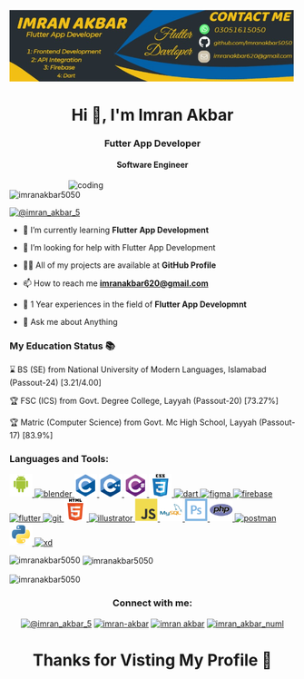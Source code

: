 <p align="center">
    <img src="https://github.com/Imranakbar5050/Imranakbar5050/blob/main/imran%20akbar.jpg" alt="logo">
</p>
<h1 align="center">Hi 👋, I'm Imran Akbar</blink></h1>
<h3 align="center">Futter App Developer</h3>
<h4 align="center">Software Engineer</h4>


<img align="right" alt="coding" width="400" src="https://camo.githubusercontent.com/cae12fddd9d6982901d82580bdf321d81fb299141098ca1c2d4891870827bf17/68747470733a2f2f6d69726f2e6d656469756d2e636f6d2f6d61782f313336302f302a37513379765349765f7430696f4a2d5a2e676966">

<p align="left"> <img src="https://komarev.com/ghpvc/?username=imranakbar5050&label=Profile%20views&color=0e75b6&style=flat" alt="imranakbar5050" /> </p>

<p align="left"> <a href="https://twitter.com/@imran_akbar_5" target="blank"><img src="https://img.shields.io/twitter/follow/@imran_akbar_5?logo=twitter&style=for-the-badge" alt="@imran_akbar_5" /></a> </p>

- 🌱 I’m currently learning **Flutter App Development**
  
- 🤔 I’m looking for help with Flutter App Development

- 👨‍💻 All of my projects are available at **GitHub Profile**

- 📫 How to reach me **imranakbar620@gmail.com**

- 📄 1 Year experiences in the field of **Flutter App Developmnt**

- 💬 Ask me about Anything

 <h3> My Education Status 📚  </h3>
<p>
⌛ BS (SE) from National University of Modern Languages, Islamabad (Passout-24) [3.21/4.00]

🏆 FSC (ICS) from Govt. Degree College, Layyah (Passout-20) [73.27%]

🏆 Matric (Computer Science) from Govt. Mc High School, Layyah (Passout-17) [83.9%]
</p>


<h3 align="left">Languages and Tools:</h3>
<p align="left"> <a href="https://developer.android.com" target="_blank" rel="noreferrer"> <img src="https://raw.githubusercontent.com/devicons/devicon/master/icons/android/android-original-wordmark.svg" alt="android" width="40" height="40"/> </a> <a href="https://www.blender.org/" target="_blank" rel="noreferrer"> <img src="https://download.blender.org/branding/community/blender_community_badge_white.svg" alt="blender" width="40" height="40"/> </a> <a href="https://www.cprogramming.com/" target="_blank" rel="noreferrer"> <img src="https://raw.githubusercontent.com/devicons/devicon/master/icons/c/c-original.svg" alt="c" width="40" height="40"/> </a> <a href="https://www.w3schools.com/cpp/" target="_blank" rel="noreferrer"> <img src="https://raw.githubusercontent.com/devicons/devicon/master/icons/cplusplus/cplusplus-original.svg" alt="cplusplus" width="40" height="40"/> </a> <a href="https://www.w3schools.com/cs/" target="_blank" rel="noreferrer"> <img src="https://raw.githubusercontent.com/devicons/devicon/master/icons/csharp/csharp-original.svg" alt="csharp" width="40" height="40"/> </a> <a href="https://www.w3schools.com/css/" target="_blank" rel="noreferrer"> <img src="https://raw.githubusercontent.com/devicons/devicon/master/icons/css3/css3-original-wordmark.svg" alt="css3" width="40" height="40"/> </a> <a href="https://dart.dev" target="_blank" rel="noreferrer"> <img src="https://www.vectorlogo.zone/logos/dartlang/dartlang-icon.svg" alt="dart" width="40" height="40"/> </a> <a href="https://www.figma.com/" target="_blank" rel="noreferrer"> <img src="https://www.vectorlogo.zone/logos/figma/figma-icon.svg" alt="figma" width="40" height="40"/> </a> <a href="https://firebase.google.com/" target="_blank" rel="noreferrer"> <img src="https://www.vectorlogo.zone/logos/firebase/firebase-icon.svg" alt="firebase" width="40" height="40"/> </a> <a href="https://flutter.dev" target="_blank" rel="noreferrer"> <img src="https://www.vectorlogo.zone/logos/flutterio/flutterio-icon.svg" alt="flutter" width="40" height="40"/> </a> <a href="https://git-scm.com/" target="_blank" rel="noreferrer"> <img src="https://www.vectorlogo.zone/logos/git-scm/git-scm-icon.svg" alt="git" width="40" height="40"/> </a> <a href="https://www.w3.org/html/" target="_blank" rel="noreferrer"> <img src="https://raw.githubusercontent.com/devicons/devicon/master/icons/html5/html5-original-wordmark.svg" alt="html5" width="40" height="40"/> </a> <a href="https://www.adobe.com/in/products/illustrator.html" target="_blank" rel="noreferrer"> <img src="https://www.vectorlogo.zone/logos/adobe_illustrator/adobe_illustrator-icon.svg" alt="illustrator" width="40" height="40"/> </a>  <a href="https://developer.mozilla.org/en-US/docs/Web/JavaScript" target="_blank" rel="noreferrer"> <img src="https://raw.githubusercontent.com/devicons/devicon/master/icons/javascript/javascript-original.svg" alt="javascript" width="40" height="40"/> </a> <a href="https://www.mysql.com/" target="_blank" rel="noreferrer"> <img src="https://raw.githubusercontent.com/devicons/devicon/master/icons/mysql/mysql-original-wordmark.svg" alt="mysql" width="40" height="40"/> </a> <a href="https://www.photoshop.com/en" target="_blank" rel="noreferrer"> <img src="https://raw.githubusercontent.com/devicons/devicon/master/icons/photoshop/photoshop-line.svg" alt="photoshop" width="40" height="40"/> </a> <a href="https://www.php.net" target="_blank" rel="noreferrer"> <img src="https://raw.githubusercontent.com/devicons/devicon/master/icons/php/php-original.svg" alt="php" width="40" height="40"/> </a> <a href="https://postman.com" target="_blank" rel="noreferrer"> <img src="https://www.vectorlogo.zone/logos/getpostman/getpostman-icon.svg" alt="postman" width="40" height="40"/> </a> <a href="https://www.python.org" target="_blank" rel="noreferrer"> <img src="https://raw.githubusercontent.com/devicons/devicon/master/icons/python/python-original.svg" alt="python" width="40" height="40"/> </a> <a href="https://unity.com/" target="_blank" rel="noreferrer"> </a> <a href="https://www.adobe.com/products/xd.html" target="_blank" rel="noreferrer"> <img src="https://cdn.worldvectorlogo.com/logos/adobe-xd.svg" alt="xd" width="40" height="40"/> </a> </p>

<p><img align="left" src="https://github-readme-stats.vercel.app/api/top-langs?username=imranakbar5050&show_icons=true&locale=en&layout=compact" alt="imranakbar5050" /></p>

<p>&nbsp;<img align="center" src="https://github-readme-stats.vercel.app/api?username=imranakbar5050&show_icons=true&locale=en" alt="imranakbar5050" /></p>

<p><img align="center" src="https://github-readme-streak-stats.herokuapp.com/?user=imranakbar5050&" alt="imranakbar5050" /></p>

 
<h3 align="center">Connect with me:</h3>
<p align="center">
<a href="https://twitter.com/@imran_akbar_5" target="blank"><img align="center" src="https://raw.githubusercontent.com/rahuldkjain/github-profile-readme-generator/master/src/images/icons/Social/twitter.svg" alt="@imran_akbar_5" height="30" width="40" /></a>
<a href="https://linkedin.com/in/imran-akbar" target="blank"><img align="center" src="https://raw.githubusercontent.com/rahuldkjain/github-profile-readme-generator/master/src/images/icons/Social/linked-in-alt.svg" alt="imran-akbar" height="30" width="40" /></a>
<a href="https://fb.com/imran akbar" target="blank"><img align="center" src="https://raw.githubusercontent.com/rahuldkjain/github-profile-readme-generator/master/src/images/icons/Social/facebook.svg" alt="imran akbar" height="30" width="40" /></a>
<a href="https://instagram.com/imran_akbar_numl" target="blank"><img align="center" src="https://raw.githubusercontent.com/rahuldkjain/github-profile-readme-generator/master/src/images/icons/Social/instagram.svg" alt="imran_akbar_numl" height="30" width="40" /></a>
</p>
<p>
<h1 align="center"> Thanks for Visting My Profile 🖤 </h1>


